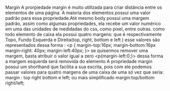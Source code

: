 Margin 
 A prorpiedade margin é muito utillzada para criar distância entre os elementos de uma página. A maioria dos elementos possui uma valor padrão para essa propriedade.Até mesmo body possui uma margem padrão, assim como algumas propriedades, ela recebe um valor numérico em uma das unidades de medidadas do css, como pixel, entre outras. como todo elemento de caixa ela possui quatro margens: que é respectivamente Topo, Fundo Esquerda e Direita(top, right, bottom e left  ) esse valores são representados dessa forma : <p {
     margin-top:16px;
     margin-bottom:16px
     margin-right: 40px;
     margin-left:40px;
 }>
 se quisermos remover uma margem, basta atribuir o valor igual a zero <p{margin-left:0;}> dessa forma a margem esquerda será removida do elemento
  A propriedade margin possui um shorthand que facilita a sua escrita, pois com ele podemos passar valores para quatro margens de uma caixa de uma só vez que seria: margin : top right bottom e left; ou mais simplificado margin:top/bottom right/left;